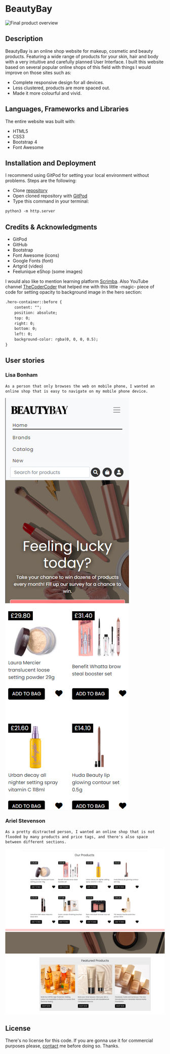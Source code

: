 # BeautyBay

![Final product overview](assets/images/screenshots/preview.jpg)

## Description

BeautyBay is an online shop website for makeup, cosmetic and beauty products. Featuring a wide range of products for your skin, hair and body with a very intuitive and carefully planned User Interface. I built this website based on several popular online shops of this field with things I would improve on those sites such as:

- Complete responsive design for all devices.
- Less clustered, products are more spaced out.
- Made it more colourful and vivid.

## Languages, Frameworks and Libraries

The entire website was built with:

- HTML5
- CSS3
- Bootstrap 4
- Font Awesome

## Installation and Deployment

I recommend using GitPod for setting your local environment without problems. Steps are the following:

- Clone [repository](https://github.com/ricocatford/milestone-project1)
- Open cloned repository with [GitPod](https://gitpod.io)
- Type this command in your terminal:

```md
python3 -m http.server
```

## Credits & Acknowledgments

- GitPod
- GitHub
- Bootstrap
- Font Awesome (icons)
- Google Fonts (font)
- Artgrid (video)
- Feelunique eShop (some images)

I would also like to mention learning platform [Scrimba](https://scrimba.com). Also YouTube channel [TheCoderCoder](https://www.youtube.com/c/TheCoderCoder) that helped me with this little -magic- piece of code for setting opacity to background image in the hero section:

```md
.hero-container::before {
    content: "";
    position: absolute;
    top: 0;
    right: 0;
    bottom: 0;
    left: 0;
    background-color: rgba(0, 0, 0, 0.5);
}
```

## User stories

### Lisa Bonham

    As a person that only browses the web on mobile phone, I wanted an online shop that is easy to navigate on my mobile phone device.

![Lisa Bonham screenshot 1](assets/images/screenshots/user-story-screenshot1.jpg)
![Lisa Bonham screenshot 2](assets/images/screenshots/user-story-screenshot2.jpg)

### Ariel Stevenson

    As a pretty distracted person, I wanted an online shop that is not flooded by many products and price tags, and there's also space between different sections.

![Ariel Stevenson screenshot 1](assets/images/screenshots/user-story-screenshot3.jpg)
![Ariel Stevenson screenshot 2](assets/images/screenshots/user-story-screenshot4.jpg)

## License

There's no license for this code. If you are gonna use it for commercial purposes please, [contact](mailto:rico.albarenque@gmail.com) me before doing so. Thanks.
